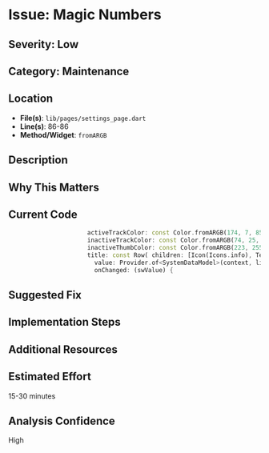 # Issue: Magic Numbers

## Severity: Low

## Category: Maintenance

## Location
- **File(s)**: `lib/pages/settings_page.dart`
- **Line(s)**: 86-86
- **Method/Widget**: `fromARGB`

## Description


## Why This Matters


## Current Code
```dart
                      activeTrackColor: const Color.fromARGB(174, 7, 85, 7),
                      inactiveTrackColor: const Color.fromARGB(74, 25, 23, 23),
                      inactiveThumbColor: const Color.fromARGB(223, 255, 255, 255),
                      title: const Row( children: [Icon(Icons.info), Text('   Email Alert on Alarm', style: TextStyle(fontWeight: FontWeight.bold, fontSize: 18))]),
                        value: Provider.of<SystemDataModel>(context, listen: false).userHandler.emailOnAlarm,
                        onChanged: (swValue) {
```

## Suggested Fix


## Implementation Steps


## Additional Resources


## Estimated Effort
15-30 minutes

## Analysis Confidence
High
